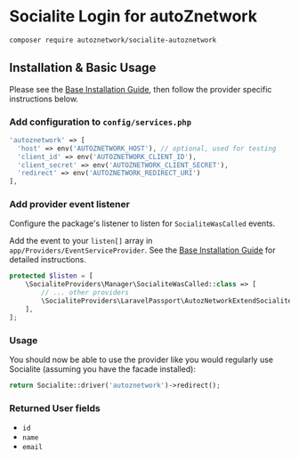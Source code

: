 # Socialite Login for autoZnetwork

```bash
composer require autoznetwork/socialite-autoznetwork
```

## Installation & Basic Usage

Please see the [Base Installation Guide](https://socialiteproviders.com/usage/), then follow the provider specific instructions below.

### Add configuration to `config/services.php`

```php
'autoznetwork' => [
  'host' => env('AUTOZNETWORK_HOST'), // optional, used for testing
  'client_id' => env('AUTOZNETWORK_CLIENT_ID'),  
  'client_secret' => env('AUTOZNETWORK_CLIENT_SECRET'),  
  'redirect' => env('AUTOZNETWORK_REDIRECT_URI') 
],
```

### Add provider event listener

Configure the package's listener to listen for `SocialiteWasCalled` events.

Add the event to your `listen[]` array in `app/Providers/EventServiceProvider`. See the [Base Installation Guide](https://socialiteproviders.com/usage/) for detailed instructions.

```php
protected $listen = [
    \SocialiteProviders\Manager\SocialiteWasCalled::class => [
        // ... other providers
        \SocialiteProviders\LaravelPassport\AutozNetworkExtendSocialite::class.'@handle',
    ],
];
```

### Usage

You should now be able to use the provider like you would regularly use Socialite (assuming you have the facade installed):

```php
return Socialite::driver('autoznetwork')->redirect();
```

### Returned User fields

- ``id``
- ``name``
- ``email``
